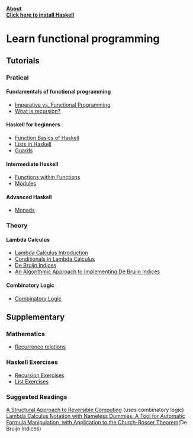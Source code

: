 [**About**](https://jd-anabi.github.io/functional-programming/about)  
[**Click here to install Haskell**](https://www.haskell.org/platform/)  

# Learn functional programming
## Tutorials

### Pratical
#### Fundamentals of functional programming
* [Imperative vs. Functional Programming](https://jd-anabi.github.io/functional-programming/imperative-functional-differences)
* [What is recursion?](https://jd-anabi.github.io/functional-programming/recursion)  

#### Haskell for beginners
* [Function Basics of Haskell](https://jd-anabi.github.io/functional-programming/haskell-fundamentals)
* [Lists in Haskell](https://jd-anabi.github.io/functional-programming/lists)
* [Guards](https://jd-anabi.github.io/functional-programming/guards)

#### Intermediate Haskell
* [Functions within Functions](https://jd-anabi.github.io/functional-programming/functions-within-functions)
* [Modules](https://jd-anabi.github.io/functional-programming/modules)

#### Advanced Haskell
* [Monads](https://jd-anabi.github.io/functional-programming/monads)

### Theory
#### Lambda Calculus
* [Lambda Calculus Introduction](https://jd-anabi.github.io/functional-programming/lambda-calculus-intro)
* [Conditionals in Lambda Calculus](https://jd-anabi.github.io/functional-programming/lambda-calculus-conditionals)
* [De Bruijn Indices](https://jd-anabi.github.io/functional-programming/de-bruijn-indices)
* [An Algorithmic Approach to Implementing De Bruijn Indices](https://jd-anabi.github.io/functional-programming/algorithmic-de-bruijn)

#### Combinatory Logic
* [Combinatory Logic](https://jd-anabi.github.io/functional-programming/combinatory-logic)

## Supplementary
### Mathematics
* [Recurrence relations](https://jd-anabi.github.io/functional-programming/recurrence-relations)

### Haskell Exercises
* [Recursion Exercises](https://jd-anabi.github.io/functional-programming/recursion-exercises)
* [List Exercises](https://jd-anabi.github.io/functional-programming/list-exercises)

### Suggested Readings
[A Structural Approach to Reversible Computing](https://arxiv.org/pdf/1111.7154.pdf) (uses combinatory logic)
[Lambda Calculus Notation with Nameless Dummies: A Tool for Automatic Formula Manipulation, with Application to the Church-Rosser Theorem](https://alexandria.tue.nl/repository/freearticles/597619.pdf)(De Bruijn Indices)
